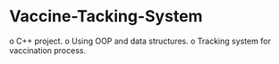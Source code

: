 # Vaccine-Tacking-System

o C++ project.
o Using OOP and data structures.
o Tracking system for vaccination process.
